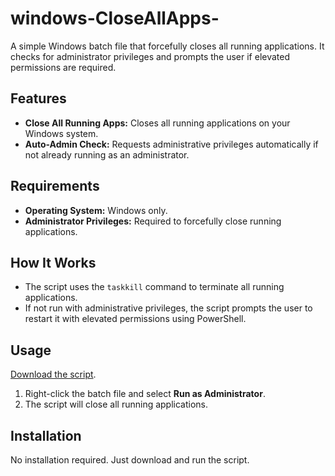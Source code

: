 # windows-CloseAllApps-
A simple Windows batch file that forcefully closes all running applications. It checks for administrator privileges and prompts the user if elevated permissions are required.

## Features
- **Close All Running Apps:** Closes all running applications on your Windows system.
- **Auto-Admin Check:** Requests administrative privileges automatically if not already running as an administrator.

## Requirements
- **Operating System:** Windows only.
- **Administrator Privileges:** Required to forcefully close running applications.

## How It Works
- The script uses the `taskkill` command to terminate all running applications.
- If not run with administrative privileges, the script prompts the user to restart it with elevated permissions using PowerShell.

## Usage
[Download the script](https://github.com/IamSZaidH/windows-CloseAllApps-/archive/refs/heads/main.zip).
1. Right-click the batch file and select **Run as Administrator**.
2. The script will close all running applications.

## Installation
No installation required. Just download and run the script.
